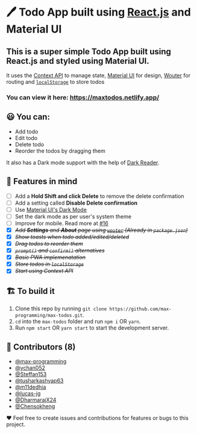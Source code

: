 # 🖊️ Todo App built using [React.js](https://reactjs.org/) and Material UI
## This is a super simple Todo App built using React.js and styled using Material UI.

It uses the [Context API](https://reactjs.org/docs/context.html) to manage state, [Material UI](https://material-ui.com/) for design, [Wouter](https://github.com/molefrog/wouter) for routing and [`localStorage`](https://developer.mozilla.org/en-US/docs/Web/API/Window/localStorage) to store todos

### You can view it here: https://maxtodos.netlify.app/

## 😃 You can:

- Add todo
- Edit todo
- Delete todo
- Reorder the todos by dragging them

It also has a Dark mode support with the help of [Dark Reader](https://darkreader.org/).

## 🧠 Features in mind

- [ ] Add a **Hold Shift and click Delete** to remove the delete confirmation
- [ ] Add a setting called **Disable Delete confirmation**
- [ ] Use [Material UI's Dark Mode](https://material-ui.com/customization/palette/#user-preference)
- [ ] Set the dark mode as per user's system theme
- [ ] Improve for mobile. Read more at [#16](https://github.com/max-programming/max-todos/issues/16)
- [x] ~~_Add **Settings** and **About** page using [`wouter`](https://github.com/molefrog/wouter) (Already in `package.json`)_~~
- [x] ~~_Show toasts when todo added/edited/deleted_~~
- [x] ~~_Drag todos to reorder them_~~
- [x] ~~_`prompt()` and `confirm()` alternatives_~~
- [x] ~~_Basic PWA implemenatation_~~
- [x] ~~_Store todos in `localStorage`_~~
- [x] ~~_Start using Context API_~~

## 🏗️ To build it

1. Clone this repo by running `git clone https://github.com/max-programming/max-todos.git`.
2. `cd` into the `max-todos` folder and run `npm i` OR `yarn`.
3. Run `npm start` OR `yarn start` to start the development server.

## 🤝 Contributors (8)

- [@max-programming](https://github.com/max-programming)
- [@ychan052](https://github.com/ychan052)
- [@Steffan153](https://github.com/Steffan153)
- [@tusharkashyap63](https://github.com/tusharkashyap63)
- [@m11dedhia](https://github.com/m11dedhia)
- [@lucas-jg](https://github.com/lucas-jg)
- [@DharmarajX24](https://github.com/DharmarajX24)
- [@Chensokheng](https://github.com/Chensokheng)

❤️ Feel free to create issues and contributions for features or bugs to this project.
